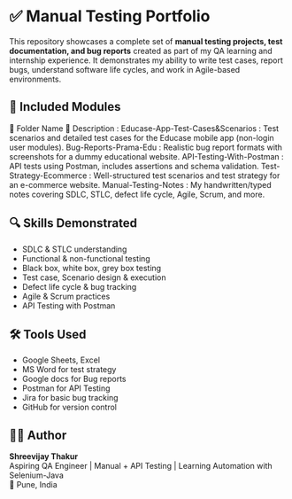 # ✅ Manual Testing Portfolio

This repository showcases a complete set of **manual testing projects, test documentation, and bug reports** created as part of my QA learning and internship experience. It demonstrates my ability to write test cases, report bugs, understand software life cycles, and work in Agile-based environments.

## 📁 Included Modules
📂 Folder Name	📄 Description :
Educase-App-Test-Cases&Scenarios :	Test scenarios and detailed test cases for the Educase mobile app (non-login user modules).
Bug-Reports-Prama-Edu :	Realistic bug report formats with screenshots for a dummy educational website.
API-Testing-With-Postman :	API tests using Postman, includes assertions and schema validation.
Test-Strategy-Ecommerce :	Well-structured test scenarios and test strategy for an e-commerce website.
Manual-Testing-Notes :	My handwritten/typed notes covering SDLC, STLC, defect life cycle, Agile, Scrum, and more.

## 🔍 Skills Demonstrated

- SDLC & STLC understanding
- Functional & non-functional testing
- Black box, white box, grey box testing
- Test case, Scenario design & execution
- Defect life cycle & bug tracking
- Agile & Scrum practices
- API Testing with Postman

## 🛠️ Tools Used

- Google Sheets, Excel
- MS Word for test strategy
- Google docs for Bug reports
- Postman for API Testing
- Jira for basic bug tracking
- GitHub for version control

## 👨‍💻 Author

**Shreevijay Thakur**  
Aspiring QA Engineer | Manual + API Testing | Learning Automation with Selenium-Java  
📍 Pune, India
